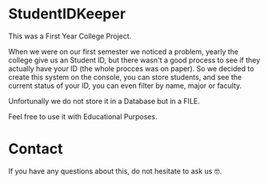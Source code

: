 # StudentIDKeeper
This was a First Year College Project. 

When we were on our first semester we noticed a problem, yearly the college give us an Student ID, but there wasn't a good process to see if they actually have your ID (the whole procces was on paper).
So we decided to create this system on the console, you can store students, and see the current status of your ID, you can even filter by name, major or faculty.

Unfortunally we do not store it in a Database but in a FILE. 

Feel free to use it with Educational Purposes.

# Contact
If you have any questions about this, do not hesitate to ask us 🤓.
